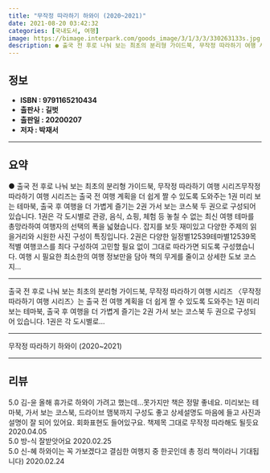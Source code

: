 ```yaml
---
title: "무작정 따라하기 하와이 (2020~2021)"
date: 2021-08-20 03:42:32
categories: [국내도서, 여행]
image: https://bimage.interpark.com/goods_image/3/1/3/3/330263133s.jpg
description: ● 출국 전 후로 나눠 보는 최초의 분리형 가이드북, 무작정 따라하기 여행 시리즈무작정 따라하기 여행 시리즈는 출국 전 여행 계획을 더 쉽게 짤 수 있도록 도와주는 1권 미리 보는 테마북, 출국 후 여행을 더 가볍게 즐기는 2권 가서 보는 코스북 두 권으로 구성되어 있습니다. 1권은
---
```


## **정보**

- **ISBN : 9791165210434**
- **출판사 : 길벗**
- **출판일 : 20200207**
- **저자 : 박재서**

------



## **요약**

●  출국 전 후로 나눠 보는 최초의 분리형 가이드북, 무작정 따라하기 여행 시리즈무작정 따라하기 여행 시리즈는 출국 전 여행 계획을 더 쉽게 짤 수 있도록 도와주는 1권 미리 보는 테마북, 출국 후 여행을 더 가볍게 즐기는 2권 가서 보는 코스북 두 권으로 구성되어 있습니다. 1권은 각 도시별로 관광, 음식, 쇼핑, 체험 등 놓칠 수 없는 최신 여행 테마를 총망라하여 여행자의 선택의 폭을 넓혔습니다. 잡지를 보듯 재미있고 다양한 주제의 읽을거리와 시원한 사진 구성이 특징입니다. 2권은 다양한 일정별12539테마별12539목적별 여행코스를 최다 구성하여 고민할 필요 없이 그대로 따라가면 되도록 구성했습니다. 여행 시 필요한 최소한의 여행 정보만을 담아 책의 무게를 줄이고 상세한 도보 코스 지...

------

출국 전 후로 나눠 보는 최초의 분리형 가이드북, 무작정 따라하기 여행 시리즈
〈무작정 따라하기 여행 시리즈〉는 출국 전 여행 계획을 더 쉽게 짤 수 있도록 도와주는 1권 미리 보는 테마북, 출국 후 여행을 더 가볍게 즐기는 2권 가서 보는 코스북 두 권으로 구성되어 있습니다. 1권은 각 도시별로... 

------


무작정 따라하기 하와이 (2020~2021) 

------


## **리뷰** 

5.0 김-윤 올해 휴가로 하와이 가려고 했는데...못가지만 책은 정말 좋네요. 미리보는 테마북, 가서 보는 코스북, 드라이브 맴북까지 구성도 좋고 상세설명도 마음에 들고 사진과 설명이 잘 되어 있어요. 회화표현도 들어있구요. 책제목 그대로 무작정 따라해도 될듯요 2020.04.05 <br/>5.0 방-식 잘받앗어요 2020.02.25 <br/>5.0 신-혜 하와이는 꼭 가보겠다고 결심한 여행지 중 한곳인데 총 정리 책이라니 기대됩니다) 2020.02.24 <br/>